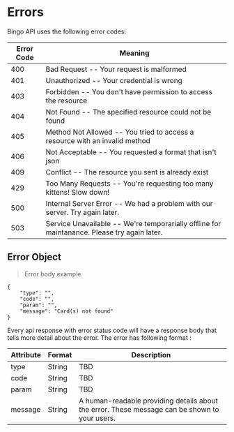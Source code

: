 # Errors

Bingo API uses the following error codes:


Error Code | Meaning
---------- | -------
400 | Bad Request -- Your request is malformed
401 | Unauthorized -- Your credential is wrong
403 | Forbidden -- You don't have permission to access the resource
404 | Not Found -- The specified resource could not be found
405 | Method Not Allowed -- You tried to access a resource with an invalid method
406 | Not Acceptable -- You requested a format that isn't json
409 | Conflict -- The resource you sent is already exist
429 | Too Many Requests -- You're requesting too many kittens! Slow down!
500 | Internal Server Error -- We had a problem with our server. Try again later.
503 | Service Unavailable -- We're temporarially offline for maintanance. Please try again later.

## Error Object

> Error body example

```
{
	"type": "",
	"code": "",
	"param": "",
	"message": "Card(s) not found"
}
```

Every api response with error status code will have a response body that tells more detail about the error.
The error has following format :

Attribute | Format | Description
--------- | ------ | -----------
type | String | TBD
code | String | TBD
param | String | TBD
message | String | A human-readable providing details about the error. These message can be shown to your users.

